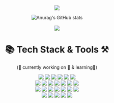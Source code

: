 <div align=center>
<img src="https://capsule-render.vercel.app/api?type=waving&color=auto&height=180&section=header&text=⚡Toby's%20GitHub💻&fontSize=70" />

![Anurag's GitHub stats](https://github-readme-stats.vercel.app/api?username=Toby131&show_icons=true&theme=radical) <br><br>
 <img src="https://github-readme-stats.vercel.app/api/top-langs/?username=Toby131&langs_count=8">
	
# 📚 Tech Stack & Tools ⚒️
 (📌 currently working on 🔭 & learning🌱) <br>
 
<img src="https://img.shields.io/badge/c-A8B9CC?style=for-the-badge&logo=c&logoColor=white">
<img src="https://img.shields.io/badge/c++-00599C?style=for-the-badge&logo=C++&logoColor=white">
<img src="https://img.shields.io/badge/python-3776AB?style=for-the-badge&logo=python&logoColor=white">
<img src="https://img.shields.io/badge/JavaScript-F7DF1E?style=for-the-badge&logo=JavaScript&logoColor=white">
<img src="https://img.shields.io/badge/jQuery-0769AD?style=for-the-badge&logo=jQuery&logoColor=white">
<img src="https://img.shields.io/badge/java-007396?style=for-the-badge&logo=java&logoColor=white"> <br>
<img src="https://img.shields.io/badge/html5-E34F26?style=for-the-badge&logo=html5&logoColor=white">
<img src="https://img.shields.io/badge/css-1572B6?style=for-the-badge&logo=css3&logoColor=white"> 
<img src="https://img.shields.io/badge/mysql-4479A1?style=for-the-badge&logo=mysql&logoColor=white"> 
<img src="https://img.shields.io/badge/react-61DAFB?style=for-the-badge&logo=react&logoColor=black"> 
<img src="https://img.shields.io/badge/vue.js-4FC08D?style=for-the-badge&logo=vue.js&logoColor=white"> 
<img src="https://img.shields.io/badge/spring-6DB33F?style=for-the-badge&logo=spring&logoColor=white"> 
<img src="https://img.shields.io/badge/spring Boot-6DB33F?style=for-the-badge&logo=springboot&logoColor=white"> <br>
 <img src="https://img.shields.io/badge/unity-%23000000.svg?style=for-the-badge&logo=unity&logoColor=white"/>
 <img src="https://img.shields.io/badge/eclipse-2C2255?style=for-the-badge&logo=eclipse&logoColor=white">
 <img src="https://img.shields.io/badge/intellij-000000?style=for-the-badge&logo=intellijidea&logoColor=white"> 
 <img src="https://img.shields.io/badge/mariaDB-003545?style=for-the-badge&logo=mariaDB&logoColor=white"> 
 <img src="https://img.shields.io/badge/oracle-F80000?style=for-the-badge&logo=oracle&logoColor=white">
 <img src="https://img.shields.io/badge/bootstrap-7952B3?style=for-the-badge&logo=bootstrap&logoColor=white">
 <img src="https://img.shields.io/badge/apache tomcat-F8DC75?style=for-the-badge&logo=apachetomcat&logoColor=white"> <br>
 <img src="https://img.shields.io/badge/github-181717?style=for-the-badge&logo=github&logoColor=white">
 <img src="https://img.shields.io/badge/git-F05032?style=for-the-badge&logo=git&logoColor=white">
 <img src="https://img.shields.io/badge/Visual Studio-5C2D91?style=for-the-badge&logo=visualstudio&logoColor=white">
 <img src="https://img.shields.io/badge/Visual Studio Code-007ACC?style=for-the-badge&logo=visualstudiocode&logoColor=white">
 <img src="https://img.shields.io/badge/Arduino-00979D?style=for-the-badge&logo=Arduino&logoColor=white">
</div>
